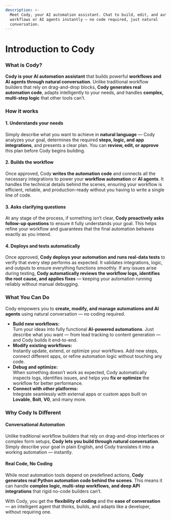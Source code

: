 ```yaml
---
description: >-
  Meet Cody, your AI automation assistant. Chat to build, edit, and automate
  workflows or AI agents instantly — no code required, just natural
  conversation.
---
```


# Introduction to Cody

### What is Cody?

**Cody is your AI automation assistant** that builds powerful **workflows and AI agents through natural conversation**. Unlike traditional workflow builders that rely on drag-and-drop blocks, **Cody generates real automation code**, adapts intelligently to your needs, and handles **complex, multi-step logic** that other tools can’t.

### How it works

#### 1. Understands your needs

Simply describe what you want to achieve in **natural language** — Cody analyzes your goal, determines the required **steps, logic, and app integrations**, and presents a clear plan. You can **review, edit, or approve** this plan before Cody begins building.

#### 2. Builds the workflow

Once approved, Cody **writes the automation code** and connects all the necessary integrations to power your **workflow automation** or **AI agents**. It handles the technical details behind the scenes, ensuring your workflow is efficient, reliable, and production-ready without you having to write a single line of code.

#### 3. Asks clarifying questions

At any stage of the process, if something isn’t clear, **Cody proactively asks follow-up questions** to ensure it fully understands your goal. This helps refine your workflow and guarantees that the final automation behaves exactly as you intend.

#### 4. Deploys and tests automatically

Once approved, **Cody deploys your automation and runs real-data tests** to verify that every step performs as expected. It validates integrations, logic, and outputs to ensure everything functions smoothly. If any issues arise during testing, **Cody automatically reviews the workflow logs, identifies the root cause, and applies fixes** — keeping your automation running reliably without manual debugging.

### What You Can Do

Cody empowers you to **create, modify, and manage automations and AI agents** using natural conversation — no coding required.

* **Build new workflows:**\
  Turn your ideas into fully functional **AI-powered automations**. Just describe what you want — from lead tracking to content generation — and Cody builds it end-to-end.
* **Modify existing workflows:**\
  Instantly update, extend, or optimize your workflows. Add new steps, connect different apps, or refine automation logic without touching any code.
* **Debug and optimize:**\
  When something doesn’t work as expected, Cody automatically inspects logs, identifies issues, and helps you **fix or optimize** the workflow for better performance.
* **Connect with other platforms:**\
  Integrate seamlessly with external apps or custom apps built on **Lovable**, **Bolt**, **V0**, and many more.

### Why Cody Is Different

#### Conversational Automation

Unlike traditional workflow builders that rely on drag-and-drop interfaces or complex form setups, **Cody lets you build through natural conversation**. Simply describe your goal in plain English, and Cody translates it into a working automation — instantly.

#### Real Code, No Coding

While most automation tools depend on predefined actions, **Cody generates real Python automation code behind the scenes**. This means it can handle **complex logic, multi-step workflows, and deep API integrations** that rigid no-code builders can’t.

With Cody, you get the **flexibility of coding** and the **ease of conversation** — an intelligent agent that thinks, builds, and adapts like a developer, without requiring one.



<figure><img src="../.gitbook/assets/cody.gif" alt=""><figcaption></figcaption></figure>

